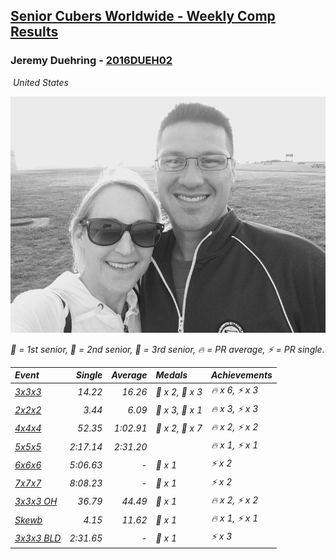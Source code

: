 <style>table {white-space: nowrap;}</style>
<link rel="stylesheet" type="text/css" href="/scw-comp/css/flags.css" />

## [Senior Cubers Worldwide - Weekly Comp Results](/scw-comp/results/)
### Jeremy Duehring - [2016DUEH02](https://www.worldcubeassociation.org/persons/2016DUEH02)

<i class="flag flag-US" />&nbsp;United States

![Jeremy Duehring](1481070529.jpg)

<span style="white-space: nowrap;">🥇 = 1st senior</span>, <span style="white-space: nowrap;">🥈 = 2nd senior</span>, <span style="white-space: nowrap;">🥉 = 3rd senior</span>, <span style="white-space: nowrap;">🔥 = PR average</span>, <span style="white-space: nowrap;">⚡ = PR single</span>.

| Event | Single | Average | Medals | Achievements|
| :-- | --: | --: | :-- | :-- |
| [3x3x3](333.md) | 14.22 | 16.26 | 🥈 x 2, 🥉 x 3 | 🔥 x 6, ⚡ x 3 |
| [2x2x2](222.md) | 3.44 | 6.09 | 🥈 x 3, 🥉 x 1 | 🔥 x 3, ⚡ x 3 |
| [4x4x4](444.md) | 52.35 | 1:02.91 | 🥈 x 2, 🥉 x 7 | 🔥 x 2, ⚡ x 2 |
| [5x5x5](555.md) | 2:17.14 | 2:31.20 |  | 🔥 x 1, ⚡ x 1 |
| [6x6x6](666.md) | 5:06.63 | - | 🥉 x 1 | ⚡ x 2 |
| [7x7x7](777.md) | 8:08.23 | - | 🥉 x 1 | ⚡ x 2 |
| [3x3x3 OH](333oh.md) | 36.79 | 44.49 | 🥉 x 1 | 🔥 x 2, ⚡ x 2 |
| [Skewb](skewb.md) | 4.15 | 11.62 | 🥈 x 1 | 🔥 x 1, ⚡ x 1 |
| [3x3x3 BLD](333bf.md) | 2:31.65 | - | 🥉 x 1 | ⚡ x 3 |

<!-- Global site tag (gtag.js) - Google Analytics -->
<script async src="https://www.googletagmanager.com/gtag/js?id=UA-86348435-3"></script>
<script>window.dataLayer = window.dataLayer || []; function gtag() {dataLayer.push(arguments);} gtag('js', new Date()); gtag('config', 'UA-86348435-3');</script>
